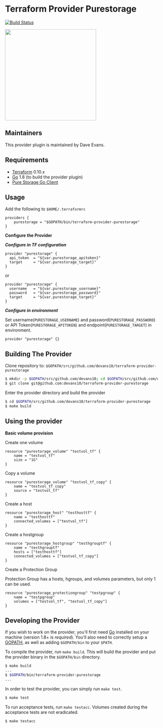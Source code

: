 Terraform Provider Purestorage
==================
[![Build Status](https://travis-ci.com/devans10/terraform-provider-purestorage.svg?branch=master)](https://travis-ci.com/devans10/terraform-provider-purestorage)

<img src="https://cdn.rawgit.com/hashicorp/terraform-website/master/content/source/assets/images/logo-hashicorp.svg" width="300px">

Maintainers
-----------

This provider plugin is maintained by Dave Evans.

Requirements
------------

-	[Terraform](https://www.terraform.io/downloads.html) 0.10.x
-	[Go](https://golang.org/doc/install) 1.8 (to build the provider plugin)
-	[Pure Storage Go Client](https://github.com/devans10/go-purestorage)

Usage
---------------------
Add the following to `$HOME/.terraformrc`

```
providers {
    purestorage = "$GOPATH/bin/terraform-provider-purestorage"
}
```

**Configure the Provider**

***Configure in TF configuration***

```
provider "purestorage" {
  api_token  = "${var.purestorage_apitoken}"
  target     = "${var.purestorage_target}"
}
```

or

```
provider "purestorage" {
  username   = "${var.purestorage_username}"
  password   = "${var.purestorage_password}"
  target     = "${var.purestorage_target}"
}
```


***Configure in environment***

Set username(`PURESTORAGE_USERNAME`) and password(`PURESTORAGE_PASSWORD`) or API Token(`PURESTORAGE_APITOKEN`) and endpoint(`PURESTORAGE_TARGET`) in environment.
```
provider "purestorage" {}
```

Building The Provider
---------------------

Clone repository to: `$GOPATH/src/github.com/devans10/terraform-provider-purestorage`

```sh
$ mkdir -p $GOPATH/src/github.com/devans10; cd $GOPATH/src/github.com/devans10
$ git clone git@github.com:devans10/terraform-provider-purestorage
```

Enter the provider directory and build the provider

```sh
$ cd $GOPATH/src/github.com/devans10/terraform-provider-purestorage
$ make build
```

Using the provider
----------------------

**Basic volume provision**

Create one volume
```
resource "purestorage_volume" "testvol_tf" {
	name = "testvol_tf"
	size = "1G"
}
```

Copy a volume
```
resource "purestorage_volume" "testvol_tf_copy" {
	name = "testvol_tf_copy"
	source = "testvol_tf"
}
```

Create a host
```
resource "purestorage_host" "testhosttf" {
	name = "testhosttf"
	connected_volumes = ["testvol_tf"]
}
```

Create a hostgroup
```
resource "purestorage_hostgroup" "testhgrouptf" {
	name = "testhgrouptf" 
	hosts = ["testhosttf"]
	connected_volumes = ["testvol_tf_copy"]
}
```

Create a Protection Group

Protection Group has a hosts, hgroups, and volumes parameters, but only 1 can be used.
```
resource "purestorage_protectiongroup" "testpgroup" {
	name = "testpgroup"
	volumes = ["testvol_tf", "testvol_tf_copy"]
}
```

Developing the Provider
---------------------------

If you wish to work on the provider, you'll first need [Go](http://www.golang.org) installed on your machine (version 1.8+ is *required*). You'll also need to correctly setup a [GOPATH](http://golang.org/doc/code.html#GOPATH), as well as adding `$GOPATH/bin` to your `$PATH`.

To compile the provider, run `make build`. This will build the provider and put the provider binary in the `$GOPATH/bin` directory.

```sh
$ make build
...
$ $GOPATH/bin/terraform-provider-purestorage
...
```

In order to test the provider, you can simply run `make test`.

```sh
$ make test
```

To run acceptance tests, run `make testacc`.
Volumes created during the acceptance tests are not eradicated. 

```sh
$ make testacc
```
